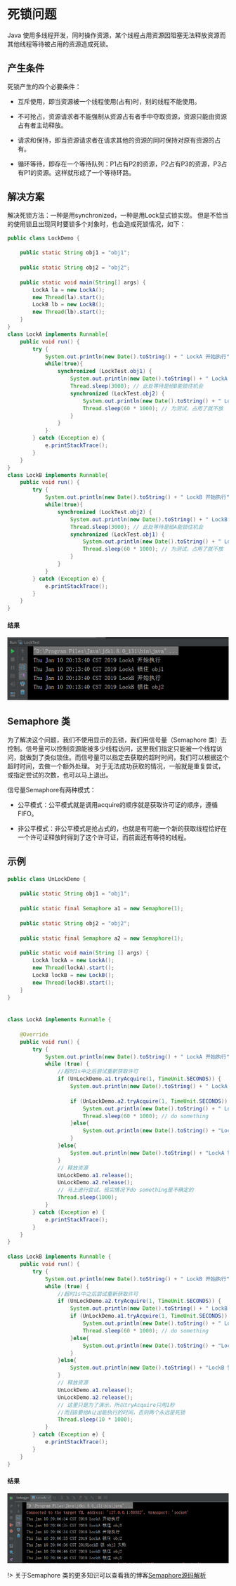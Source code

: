 # 死锁问题

Java 使用多线程开发，同时操作资源，某个线程占用资源因阻塞无法释放资源而其他线程等待被占用的资源造成死锁。

## 产生条件

死锁产生的四个必要条件：

+ 互斥使用，即当资源被一个线程使用(占有)时，别的线程不能使用。

+ 不可抢占，资源请求者不能强制从资源占有者手中夺取资源，资源只能由资源占有者主动释放。

+ 请求和保持，即当资源请求者在请求其他的资源的同时保持对原有资源的占有。

+ 循环等待，即存在一个等待队列：P1占有P2的资源，P2占有P3的资源，P3占有P1的资源。这样就形成了一个等待环路。

## 解决方案

解决死锁方法：一种是用synchronized，一种是用Lock显式锁实现。 但是不恰当的使用锁且出现同时要锁多个对象时，也会造成死锁情况，如下：

``` java
public class LockDemo {

    public static String obj1 = "obj1";

    public static String obj2 = "obj2";

    public static void main(String[] args) {
        LockA la = new LockA();
        new Thread(la).start();
        LockB lb = new LockB();
        new Thread(lb).start();
    }
}
class LockA implements Runnable{
    public void run() {
        try {
            System.out.println(new Date().toString() + " LockA 开始执行");
            while(true){
                synchronized (LockTest.obj1) {
                    System.out.println(new Date().toString() + " LockA 锁住 obj1");
                    Thread.sleep(3000); // 此处等待是给B能锁住机会
                    synchronized (LockTest.obj2) {
                        System.out.println(new Date().toString() + " LockA 锁住 obj2");
                        Thread.sleep(60 * 1000); // 为测试，占用了就不放
                    }
                }
            }
        } catch (Exception e) {
            e.printStackTrace();
        }
    }
}
class LockB implements Runnable{
    public void run() {
        try {
            System.out.println(new Date().toString() + " LockB 开始执行");
            while(true){
                synchronized (LockTest.obj2) {
                    System.out.println(new Date().toString() + " LockB 锁住 obj2");
                    Thread.sleep(3000); // 此处等待是给A能锁住机会
                    synchronized (LockTest.obj1) {
                        System.out.println(new Date().toString() + " LockB 锁住 obj1");
                        Thread.sleep(60 * 1000); // 为测试，占用了就不放
                    }
                }
            }
        } catch (Exception e) {
            e.printStackTrace();
        }
    }
}
```

#### 结果

![死锁示例结果](../_media/multithread/lockTestResult.png)

## Semaphore 类

为了解决这个问题，我们不使用显示的去锁，我们用信号量（Semaphore 类）去控制。信号量可以控制资源能被多少线程访问，这里我们指定只能被一个线程访问，就做到了类似锁住。而信号量可以指定去获取的超时时间，我们可以根据这个超时时间，去做一个额外处理。
对于无法成功获取的情况，一般就是重复尝试，或指定尝试的次数，也可以马上退出。

信号量Semaphore有两种模式：

+ 公平模式：公平模式就是调用acquire的顺序就是获取许可证的顺序，遵循FIFO。

+ 非公平模式：非公平模式是抢占式的，也就是有可能一个新的获取线程恰好在一个许可证释放时得到了这个许可证，而前面还有等待的线程。

## 示例

``` java
public class UnLockDemo {

    public static String obj1 = "obj1";

    public static final Semaphore a1 = new Semaphore(1);

    public static String obj2 = "obj2";

    public static final Semaphore a2 = new Semaphore(1);

    public static void main(String [] args) {
        LockA lockA = new LockA();
        new Thread(lockA).start();
        LockB lockB = new LockB();
        new Thread(lockB).start();
    }
}


class LockA implements Runnable {

    @Override
    public void run() {
        try {
            System.out.println(new Date().toString() + " LockA 开始执行");
            while (true) {
                //超时1s中之后尝试重新获取许可
                if (UnLockDemo.a1.tryAcquire(1, TimeUnit.SECONDS)) {
                    System.out.println(new Date().toString() + " LockA 锁住 obj1");

                    if (UnLockDemo.a2.tryAcquire(1, TimeUnit.SECONDS)) {
                        System.out.println(new Date().toString() + " LockA 锁住 obj2");
                        Thread.sleep(60 * 1000); // do something
                    }else{
                        System.out.println(new Date().toString() + "LockA 锁 obj2 失败");
                    }
                }else{
                    System.out.println(new Date().toString() + "LockA 锁 obj1 失败");
                }
                // 释放资源
                UnLockDemo.a1.release();
                UnLockDemo.a2.release();
                // 马上进行尝试，现实情况下do something是不确定的
                Thread.sleep(1000);
            }
        } catch (Exception e) {
            e.printStackTrace();
        }
    }
}

class LockB implements Runnable {
    public void run() {
        try {
            System.out.println(new Date().toString() + " LockB 开始执行");
            while (true) {
                //超时1s中之后尝试重新获取许可
                if (UnLockDemo.a2.tryAcquire(1, TimeUnit.SECONDS)) {
                    System.out.println(new Date().toString() + " LockB 锁住 obj2");
                    if (UnLockDemo.a1.tryAcquire(1, TimeUnit.SECONDS)) {
                        System.out.println(new Date().toString() + " LockB 锁住 obj1");
                        Thread.sleep(60 * 1000); // do something
                    }else{
                        System.out.println(new Date().toString() + "LockB 锁 obj1 失败");
                    }
                }else{
                    System.out.println(new Date().toString() + "LockB 锁 obj2 失败");
                }
                // 释放资源
                UnLockDemo.a1.release();
                UnLockDemo.a2.release();
                // 这里只是为了演示，所以tryAcquire只用1秒
                //而且B要给A让出能执行的时间，否则两个永远是死锁
                Thread.sleep(10 * 1000);
            }
        } catch (Exception e) {
            e.printStackTrace();
        }
    }
}
```

#### 结果

![死锁信号量解决示例结果](../_media/multithread/unlockDemoResult.png)


!> 关于Semaphore 类的更多知识可以查看我的博客[Semaphore源码解析](http://www.blackj.site/2018/11/16/Semaphore%E6%BA%90%E7%A0%81%E8%A7%A3%E6%9E%90/)